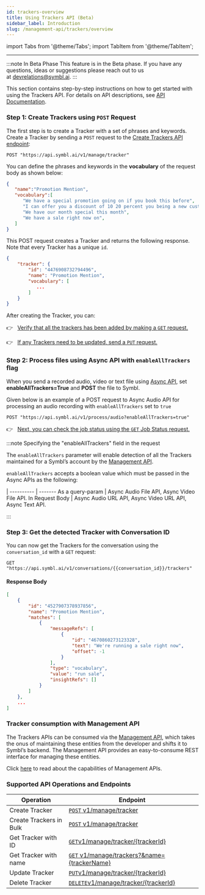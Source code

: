 ```yaml
---
id: trackers-overview
title: Using Trackers API (Beta)
sidebar_label: Introduction
slug: /management-api/trackers/overview
---
```

import Tabs from '@theme/Tabs';
import TabItem from '@theme/TabItem';


---
:::note In Beta Phase
This feature is in the Beta phase. If you have any questions, ideas or suggestions please reach out to us at devrelations@symbl.ai.
:::

This section contains step-by-step instructions on how to get started with using the Trackers API. For details on API descriptions, see [API Documentation](#supported-api-operations-and-endpoints).

### Step 1: Create Trackers using `POST` Request

The first step is to create a Tracker with a set of phrases and keywords. Create a Tracker by sending a `POST` request to the [Create Trackers API endpoint](/management-api/trackers/create-tracker):

```shell
POST "https://api.symbl.ai/v1/manage/tracker"
```

You can define the phrases and keywords in the **vocabulary** of the request body as shown below:

```json
{
   "name":"Promotion Mention",
   "vocabulary":[
      "We have a special promotion going on if you book this before",
      "I can offer you a discount of 10 20 percent you being a new customer for us",
      "We have our month special this month",
      "We have a sale right now on",
   ]
}
```
This POST request creates a Tracker and returns the following response. Note that every Tracker has a unique `id`. 
```json
{
    "tracker": {
        "id": "4476908732794496",
        "name": "Promotion Mention",
        "vocabulary": [
           ...
        ]
    }
}
```
After creating the Tracker, you can: 

👉 &nbsp; [Verify that all the trackers has been added by making a `GET` request.](/docs/management-api/trackers/get-tracker)

👉 &nbsp; [If any Trackers need to be updated, send a `PUT` request.](/docs/management-api/trackers/update-tracker) 

### Step 2: Process files using Async API with `enableAllTrackers` flag
When you send a recorded audio, video or text file using [Async API](http://localhost:3000/docs/async-api/introduction), set **enableAllTrackers=True** and **POST** the file to Symbl.

Given below is an example of a POST request to Async Audio API for processing an audio recording with `enableAllTrackers` set to `true`

```shell
POST "https://api.symbl.ai/v1/process/audio?enableAllTrackers=true"
```
👉 &nbsp; [Next, you can check the job status using the `GET` Job Status request.](/docs/async-api/overview/jobs-api/#get-job-status)

:::note Specifying the "enableAllTrackers" field in the request

The `enableAllTrackers` parameter will enable detection of all the Trackers maintained for a Symbl’s account by the [Management API](#tracker-consumption-with-management-api). 

`enableAllTrackers` accepts a boolean value which must be passed in the Async APIs as the following:

 |
---------- | ------- 
As a query-param | Async Audio File API, Async Video File API. 
In Request Body | Async Audio URL API, Async Video URL API, Async Text API. 

:::

### Step 3: Get the detected Tracker with Conversation ID

You can now get the Trackers for the conversation using the `conversation_id` with a `GET` request:

```shell
GET "https://api.symbl.ai/v1/conversations/{{conversation_id}}/trackers"
```
#### Response Body

```json
[
    {
        "id": "4527907378937856",
        "name": "Promotion Mention",
        "matches": [
            {
                "messageRefs": [
                    {
                        "id": "4670860273123328",
                        "text": "We're running a sale right now",
                        "offset": -1
                    }
                ],
                "type": "vocabulary",
                "value": "run sale",
                "insightRefs": []
            }
        ]
    },
    ...
]
```

### Tracker consumption with Management API 

The Trackers APIs can be consumed via the [Management API](/docs/management-api/introduction), which takes the onus of maintaining these entities from the developer and shifts it to Symbl’s backend. The Management API provides an easy-to-consume REST interface for managing these entities. 

Click [here](/docs/management-api/introduction) to read about the capabilities of Management APIs. 

### Supported API Operations and Endpoints 

Operation  | Endpoint
---------- | -------
Create Tracker | [`POST` v1/manage/tracker](/management-api/trackers/create-tracker)
Create Trackers in Bulk | [`POST` v1/manage/tracker](/management-api/trackers/create-tracker#bulk-create-trackers-api)
Get Tracker with ID| [`GET`v1/manage/tracker/{trackerId}](/management-api/trackers/get-tracker#get-tracker-by-id)
Get Tracker with name | [`GET` v1/manage/trackers?&name={trackerName}](/management-api/trackers/get-tracker#get-tracker)
Update Tracker| [`PUT`v1/manage/tracker/{trackerId}](/management-api/trackers/update-tracker)
Delete Tracker| [`DELETE`v1/manage/tracker/{trackerId}](/management-api/trackers/delete-tracker)
